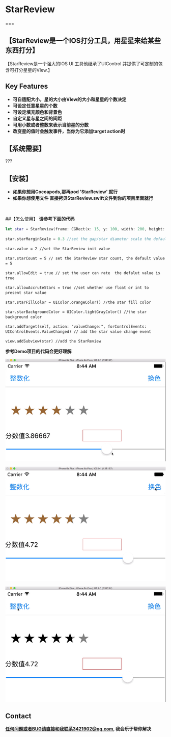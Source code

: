 # StarReview
=== 

## 【StarReview是一个IOS打分工具，用星星来给某些东西打分】

【StarReview是一个强大的IOS UI 工具他继承了UIControl 并提供了可定制的包含可打分星星的VIew.】
## Key Features
* **可自适配大小，星的大小由VIew的大小和星星的个数决定**
* **可设定任意星星的个数**
* **可设定填充颜色和背景色**
* **自定义星与星之间的间距**
* **可用小数或者整数来表示当前星的分数**
* **改变星的值时会触发事件，当你为它添加target action时**

## 【系统需要】
???

## 【安装】
+ **如果你想用Cocoapods,那再pod 'StarReview' 就行**
+ **如果你想使用文件 直接拷贝StarReview.swift文件到你的项目里面就行**
<br>

##【怎么使用】
**请参考下面的代码**
```swift
let star = StarReview(frame: CGRect(x: 15, y: 100, width: 200, height: 50)) //init the StarReview
```
```swift
star.starMarginScale = 0.3 //set the gap/star diameter scale the default value is 0.3
```
```
star.value = 2 //set the StarReview init value
```
```
star.starCount = 5 // set the StarReview star count, the default value = 5
```
```
star.allowEdit = true // set the user can rate  the defalut value is true
```
```
star.allowAccruteStars = true //set whether use float or int to present star value

```
```
star.starFillColor = UIColor.orangeColor() //the star fill color
```
```
star.starBackgroundColor = UIColor.lightGrayColor() //the star background color
```
```
star.addTarget(self, action: "valueChange:", forControlEvents: UIControlEvents.ValueChanged) // add the star value change event
```
```
view.addSubview(star) //add the StarReview
```

**参考Demo项目的代码会更好理解**
<br>

![add -DDEBUG location](https://raw.githubusercontent.com/DuckDeck/StarReview/master/StarReviewDemo/StarReviewDemo/Resource/1.gif)
<br>

![add -DDEBUG location](https://raw.githubusercontent.com/DuckDeck/StarReview/master/StarReviewDemo/StarReviewDemo/Resource/2.gif)
<br>

![add -DDEBUG location](https://raw.githubusercontent.com/DuckDeck/StarReview/master/StarReviewDemo/StarReviewDemo/Resource/3.gif)


## Contact 

**任何问题或者BUG请直接和我联系3421902@qq.com, 我会乐于帮你解决**


